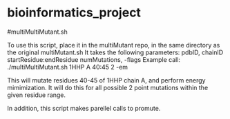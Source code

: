 # bioinformatics_project

#multiMultiMutant.sh

To use this script, place it in the multiMutant repo, in the same directory as the original multiMutant.sh
It takes the following parameters: pdbID, chainID startResidue:endResidue numMutations, -flags
Example call: ./multiMultiMutant.sh 1HHP A 40:45 2 -em

This will mutate residues 40-45 of 1HHP chain A, and perform energy mimimization. It will do this for all possible 2 point mutations within the given residue range.

In addition, this script makes parellel calls to promute.

